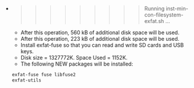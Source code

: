 * >>>>>>>>> Running inst-min-con-filesystem-exfat.sh ...
  * After this operation, 560 kB of additional disk space will be used.
  * After this operation, 223 kB of additional disk space will be used.
  * Install exfat-fuse so that you can read and write SD cards and USB keys.
  * Disk size = 1327772K. Space Used = 1152K.
  * The following NEW packages will be installed:
  ```bash
  exfat-fuse fuse libfuse2
  exfat-utils
  ```
